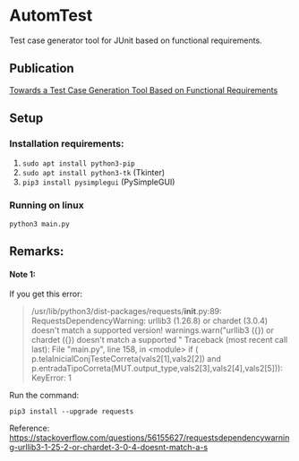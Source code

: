# AutomTest

Test case generator tool for JUnit based on functional requirements.

## Publication

[Towards a Test Case Generation Tool Based on Functional Requirements](https://dl.acm.org/doi/10.1145/3439961.3440002)

## Setup

### Installation requirements:

1. ```sudo apt install python3-pip```
2. ```sudo apt install python3-tk``` (Tkinter)
3. ```pip3 install pysimplegui``` (PySimpleGUI)

### Running on linux
```
python3 main.py
```

## Remarks:

#### Note 1:

If you get this error:

> /usr/lib/python3/dist-packages/requests/__init__.py:89: RequestsDependencyWarning: urllib3 (1.26.8) or chardet (3.0.4) doesn't match a supported version!
> warnings.warn("urllib3 ({}) or chardet ({}) doesn't match a supported "
> Traceback (most recent call last):  File "main.py", line 158, in \<module\>
> if ( p.telaInicialConjTesteCorreta(vals2[1],vals2[2]) and p.entradaTipoCorreta(MUT.output_type,vals2[3],vals2[4],vals2[5])): KeyError: 1

Run the command:

```
pip3 install --upgrade requests
```

Reference: <https://stackoverflow.com/questions/56155627/requestsdependencywarning-urllib3-1-25-2-or-chardet-3-0-4-doesnt-match-a-s>

